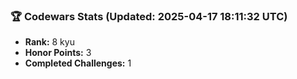 ### 🏆 Codewars Stats (Updated: 2025-04-17 18:11:32 UTC)

- **Rank:** 8 kyu
- **Honor Points:** 3
- **Completed Challenges:** 1
